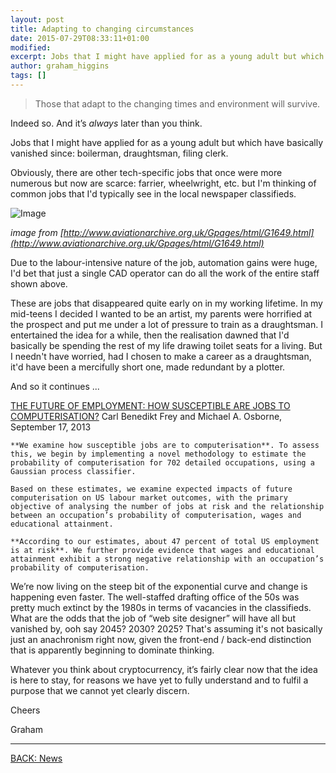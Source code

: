 ```yaml
---
layout: post
title: Adapting to changing circumstances
date: 2015-07-29T08:33:11+01:00
modified:
excerpt: Jobs that I might have applied for as a young adult but which have basically vanished since; boilerman, draughtsman, filing clerk.
author: graham_higgins
tags: []
---
```


> Those that adapt to the changing times and environment will survive.


Indeed so. And it’s *always* later than you think.

Jobs that I might have applied for as a young adult but which have basically vanished since: boilerman, draughtsman, filing clerk.

Obviously, there are other tech-specific jobs that once were more numerous but now are scarce: farrier, wheelwright, etc. but I'm thinking of common jobs that I'd typically see in the local newspaper classifieds.

![Image](http://www.transportarchive.org.uk/aimages/G1649.jpg)

*image from [http://www.aviationarchive.org.uk/Gpages/html/G1649.html](http://www.aviationarchive.org.uk/Gpages/html/G1649.html)*

Due to the labour-intensive nature of the job, automation gains were huge, I'd bet that just a single CAD operator can do all the work of the entire staff shown above.

These are jobs that disappeared quite early on in my working lifetime. In my mid-teens I decided I wanted to be an artist, my parents were horrified at the prospect and put me under a lot of pressure to train as a draughtsman. I entertained the idea for a while, then the realisation dawned that I'd basically be spending the rest of my life drawing toilet seats for a living. But I needn't have worried, had I chosen to make a career as a draughtsman, it'd have been a mercifully short one, made redundant by a plotter.

And so it continues ...


[THE FUTURE OF EMPLOYMENT: HOW SUSCEPTIBLE ARE JOBS TO COMPUTERISATION?](http://www.oxfordmartin.ox.ac.uk/downloads/academic/The_Future_of_Employment.pdf)
Carl Benedikt Frey and Michael A. Osborne, September 17, 2013


    **We examine how susceptible jobs are to computerisation**. To assess this, we begin by implementing a novel methodology to estimate the probability of computerisation for 702 detailed occupations, using a Gaussian process classifier.

    Based on these estimates, we examine expected impacts of future computerisation on US labour market outcomes, with the primary objective of analysing the number of jobs at risk and the relationship between an occupation’s probability of computerisation, wages and educational attainment. 

    **According to our estimates, about 47 percent of total US employment is at risk**. We further provide evidence that wages and educational attainment exhibit a strong negative relationship with an occupation’s probability of computerisation.


We’re now living on the steep bit of the exponential curve and change is happening even faster. The well-staffed drafting office of the 50s was pretty much extinct by the 1980s in terms of vacancies in the classifieds. What are the odds that the job of “web site designer” will have all but vanished by, ooh say 2045? 2030? 2025? That's assuming it's not basically just an anachronism right now, given the front-end / back-end distinction that is apparently beginning to dominate thinking.

Whatever you think about cryptocurrency, it’s fairly clear now that the idea is here to stay, for reasons we have yet to fully understand and to fulfil a purpose that we cannot yet clearly discern.

Cheers

Graham

---

<div><a markdown="0" href="{{ site.url }}/news" class="btn">BACK: News</a></div>
